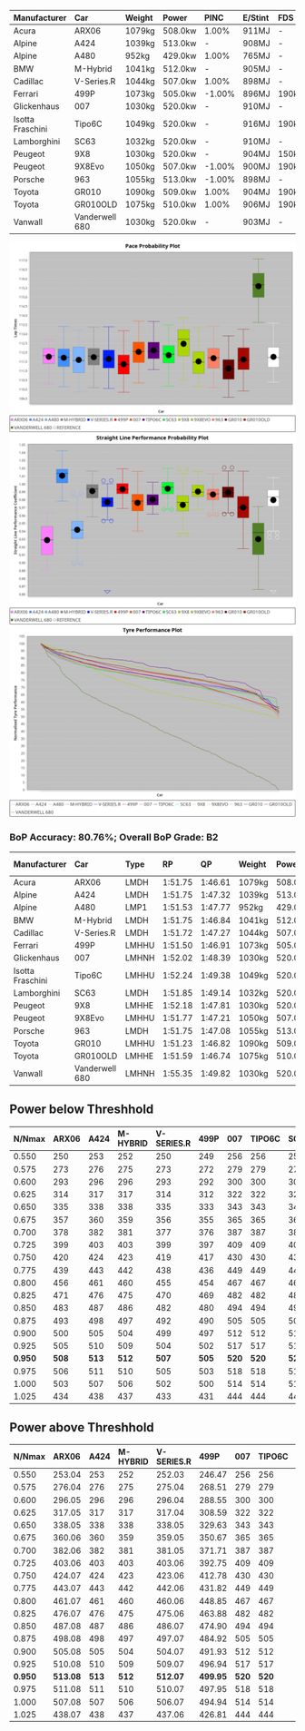 | Manufacturer     | Car            | Weight | Power   | PINC    | E/Stint | FDS     |
|:-|:-|:-|:-|:-|:-|:-|
| Acura            | ARX06          | 1079kg | 508.0kw | 1.00%   | 911MJ   |    -    |
| Alpine           | A424           | 1039kg | 513.0kw |    -    | 908MJ   |    -    |
| Alpine           | A480           | 952kg  | 429.0kw | 1.00%   | 765MJ   |    -    |
| BMW              | M-Hybrid       | 1041kg | 512.0kw |    -    | 905MJ   |    -    |
| Cadillac         | V-Series.R     | 1044kg | 507.0kw | 1.00%   | 898MJ   |    -    |
| Ferrari          | 499P           | 1073kg | 505.0kw | -1.00%  | 896MJ   | 190kph  |
| Glickenhaus      | 007            | 1030kg | 520.0kw |    -    | 910MJ   |    -    |
| Isotta Fraschini | Tipo6C         | 1049kg | 520.0kw |    -    | 916MJ   | 190kph  |
| Lamborghini      | SC63           | 1032kg | 520.0kw |    -    | 910MJ   |    -    |
| Peugeot          | 9X8            | 1030kg | 520.0kw |    -    | 904MJ   | 150kph  |
| Peugeot          | 9X8Evo         | 1050kg | 507.0kw | -1.00%  | 900MJ   | 190kph  |
| Porsche          | 963            | 1055kg | 513.0kw | -1.00%  | 898MJ   |    -    |
| Toyota           | GR010          | 1090kg | 509.0kw | 1.00%   | 904MJ   | 190kph  |
| Toyota           | GR010OLD       | 1075kg | 510.0kw | 1.00%   | 906MJ   | 190kph  |
| Vanwall          | Vanderwell 680 | 1030kg | 520.0kw |    -    | 903MJ   |    -    |

![PACECHART](./IMG/ACOMETHOD.png)
![STRAIGHTLINEPERFORMANCECHART](./IMG/ACOMETHOD_sp.png)
![TYREPERFORMANCECHART](./IMG/ACOMETHOD_tw.png)

### BoP Accuracy: 80.76%; Overall BoP Grade: B2
| Manufacturer     | Car            | Type  | RP      | QP      | Weight | Power¹  | Threshhold | PINC    | Power²   | E/Stint | AVG Vmax  | FDS     | RDLC | L/Stint | BOP-Grade | Model Accuracy | Model Points | Match%  | SimDiff |
|:-|:-|:-|:-|:-|:-|:-|:-|:-|:-|:-|:-|:-|:-|:-|:-|:-|:-|:-|:-|
| Acura            | ARX06          | LMDH  | 1:51.75 | 1:46.61 | 1079kg | 508.0kw | 210.0kph   | 1.00%   | 513.10kw |  911MJ  | 278.46kph |    -    | 0.99 | 29      | +D1       | 100.00%        | 995          | 68.77%  | ±0.13s  |
| Alpine           | A424           | LMDH  | 1:51.75 | 1:47.32 | 1039kg | 513.0kw | 210.0kph   |    -    | 513.00kw |  908MJ  | 292.63kph |    -    | 1.02 | 29      | ~A1       | 86.43%         | 618          | 95.55%  | #       |
| Alpine           | A480           | LMP1  | 1:51.53 | 1:47.77 |  952kg | 429.0kw | 210.0kph   | 1.00%   | 433.30kw |  765MJ  | 279.79kph |    -    | 0.98 | 27      | ~A1       | 68.63%         | 967          | 95.33%  | ±1.31s  |
| BMW              | M-Hybrid       | LMDH  | 1:51.75 | 1:46.84 | 1041kg | 512.0kw | 210.0kph   |    -    | 512.00kw |  905MJ  | 289.53kph |    -    | 1.02 | 29      | +B1       | 93.77%         | 1672         | 89.97%  | ±0.46s  |
| Cadillac         | V-Series.R     | LMDH  | 1:51.72 | 1:47.27 | 1044kg | 507.0kw | 210.0kph   | 1.00%   | 512.10kw |  898MJ  | 286.08kph |    -    | 1.02 | 29      | ~A1       | 83.12%         | 1921         | 96.70%  | ±0.21s  |
| Ferrari          | 499P           | LMHHU | 1:51.50 | 1:46.91 | 1073kg | 505.0kw | 210.0kph   | -1.00%  | 500.00kw |  896MJ  | 287.05kph | 190kph  | 1.01 | 29      | -A2       | 69.49%         | 1950         | 93.32%  | ±1.99s  |
| Glickenhaus      | 007            | LMHNH | 1:52.02 | 1:48.39 | 1030kg | 520.0kw | 210.0kph   |    -    | 520.00kw |  910MJ  | 288.76kph |    -    | 0.96 | 29      | ~A1       | 89.50%         | 1518         | 100.00% | ±0.90s  |
| Isotta Fraschini | Tipo6C         | LMHHU | 1:52.24 | 1:49.38 | 1049kg | 520.0kw | 210.0kph   |    -    | 520.00kw |  916MJ  | 288.42kph | 190kph  | 1.05 | 29      | +D2       | 73.56%         | 64           | 64.41%  | #       |
| Lamborghini      | SC63           | LMDH  | 1:51.85 | 1:49.14 | 1032kg | 520.0kw | 210.0kph   |    -    | 520.00kw |  910MJ  | 291.13kph |    -    | 1.05 | 29      | +A2       | 95.82%         | 459          | 93.80%  | ±0.28s  |
| Peugeot          | 9X8            | LMHHE | 1:52.18 | 1:47.81 | 1030kg | 520.0kw | 210.0kph   |    -    | 520.00kw |  904MJ  | 287.80kph | 150kph  | 1.04 | 29      | ~A1       | 88.75%         | 2383         | 100.00% | ±0.98s  |
| Peugeot          | 9X8Evo         | LMHHU | 1:51.77 | 1:47.21 | 1050kg | 507.0kw | 210.0kph   | -1.00%  | 501.90kw |  900MJ  | 288.17kph | 190kph  | 1.01 | 29      | ~A1       | 66.97%         | 221          | 100.00% | #       |
| Porsche          | 963            | LMDH  | 1:51.75 | 1:47.08 | 1055kg | 513.0kw | 210.0kph   | -1.00%  | 507.90kw |  898MJ  | 287.59kph |    -    | 1.00 | 29      | ~A1       | 81.02%         | 5243         | 99.83%  | ±0.29s  |
| Toyota           | GR010          | LMHHU | 1:51.23 | 1:46.82 | 1090kg | 509.0kw | 210.0kph   | 1.00%   | 514.10kw |  904MJ  | 286.47kph | 190kph  | 1.00 | 29      | -C1       | 73.70%         | 2701         | 75.35%  | ±1.55s  |
| Toyota           | GR010OLD       | LMHHE | 1:51.59 | 1:46.74 | 1075kg | 510.0kw | 210.0kph   | 1.00%   | 515.10kw |  906MJ  | 284.97kph | 190kph  | 1.02 | 29      | -B2       | 99.03%         | 1536         | 82.20%  | #       |
| Vanwall          | Vanderwell 680 | LMHNH | 1:55.35 | 1:49.82 | 1030kg | 520.0kw | 210.0kph   |    -    | 520.00kw |  903MJ  | 281.86kph |    -    | 1.01 | 29      | +Ω2       | 97.01%         | 649          | -43.77% | ±0.39s  |

## Power below Threshhold
| N/Nmax    | ARX06   | A424    | M-HYBRID | V-SERIES.R | 499P    | 007     | TIPO6C  | SC63    | 9X8     | 9X8EVO  | 963     | GR010   | GR010OLD | VANDERWELL 680 | ​     | RPM      | A480       |
|:-|:-|:-|:-|:-|:-|:-|:-|:-|:-|:-|:-|:-|:-|:-|:-|:-|:-|
|  0.550    |  250    |  253    |  252     |  250       |  249    |  256    |  256    |  256    |  256    |  250    |  253    |  251    |  251     |  256           |  ​    |   --     |  0.00      |
|  0.575    |  273    |  276    |  275     |  273       |  272    |  279    |  279    |  279    |  279    |  273    |  276    |  274    |  274     |  279           |  ​    |   --     |  0.00      |
|  0.600    |  293    |  296    |  296     |  293       |  292    |  300    |  300    |  300    |  300    |  293    |  296    |  294    |  295     |  300           |  ​    |   --     |  0.00      |
|  0.625    |  314    |  317    |  317     |  314       |  312    |  322    |  322    |  322    |  322    |  314    |  317    |  315    |  316     |  322           |  ​    |   --     |  0.00      |
|  0.650    |  335    |  338    |  338     |  335       |  333    |  343    |  343    |  343    |  343    |  335    |  338    |  336    |  337     |  343           |  ​    |   --     |  0.00      |
|  0.675    |  357    |  360    |  359     |  356       |  355    |  365    |  365    |  365    |  365    |  356    |  360    |  357    |  358     |  365           |  ​    |   --     |  0.00      |
|  0.700    |  378    |  382    |  381     |  377       |  376    |  387    |  387    |  387    |  387    |  377    |  382    |  379    |  380     |  387           |  ​    |   --     |  0.00      |
|  0.725    |  399    |  403    |  403     |  399       |  397    |  409    |  409    |  409    |  409    |  399    |  403    |  400    |  401     |  409           |  ​    |   --     |  0.00      |
|  0.750    |  420    |  424    |  423     |  419       |  417    |  430    |  430    |  430    |  430    |  419    |  424    |  421    |  422     |  430           |  ​    |   --     |  0.00      |
|  0.775    |  439    |  443    |  442     |  438       |  436    |  449    |  449    |  449    |  449    |  438    |  443    |  440    |  441     |  449           |  ​    |  5000    |  253.36    |
|  0.800    |  456    |  461    |  460     |  455       |  454    |  467    |  467    |  467    |  467    |  455    |  461    |  457    |  458     |  467           |  ​    |  5500    |  299.43    |
|  0.825    |  471    |  476    |  475     |  470       |  469    |  482    |  482    |  482    |  482    |  470    |  476    |  472    |  473     |  482           |  ​    |  6000    |  334.48    |
|  0.850    |  483    |  487    |  486     |  482       |  480    |  494    |  494    |  494    |  494    |  482    |  487    |  484    |  485     |  494           |  ​    |  6500    |  377.54    |
|  0.875    |  493    |  498    |  497     |  492       |  490    |  505    |  505    |  505    |  505    |  492    |  498    |  494    |  495     |  505           |  ​    |  7000    |  421.60    |
|  0.900    |  500    |  505    |  504     |  499       |  497    |  512    |  512    |  512    |  512    |  499    |  505    |  501    |  502     |  512           |  ​    |  7500    |  431.62    |
|  0.925    |  505    |  510    |  509     |  504       |  502    |  517    |  517    |  517    |  517    |  504    |  510    |  506    |  507     |  517           |  ​    |  8000    |  428.61    |
| **0.950** | **508** | **513** | **512**  | **507**    | **505** | **520** | **520** | **520** | **520** | **507** | **513** | **509** | **510**  | **520**        | **​** | **8500** | **431.62** |
|  0.975    |  506    |  511    |  510     |  505       |  503    |  518    |  518    |  518    |  518    |  505    |  511    |  507    |  508     |  518           |  ​    |  9000    |  215.31    |
|  1.000    |  503    |  507    |  506     |  502       |  500    |  514    |  514    |  514    |  514    |  502    |  507    |  504    |  505     |  514           |  ​    |   --     |  0.00      |
|  1.025    |  434    |  438    |  437     |  433       |  431    |  444    |  444    |  444    |  444    |  433    |  438    |  435    |  436     |  444           |  ​    |   --     |  0.00      |

## Power above Threshhold
| N/Nmax    | ARX06      | A424    | M-HYBRID | V-SERIES.R | 499P       | 007     | TIPO6C  | SC63    | 9X8     | 9X8EVO     | 963        | GR010      | GR010OLD   | VANDERWELL 680 | ​     | RPM      | A480       |
|:-|:-|:-|:-|:-|:-|:-|:-|:-|:-|:-|:-|:-|:-|:-|:-|:-|:-|
|  0.550    |  253.04    |  253    |  252     |  252.03    |  246.47    |  256    |  256    |  256    |  256    |  247.46    |  250.43    |  253.04    |  254.05    |  256           |  ​    |   --     |  0.00      |
|  0.575    |  276.04    |  276    |  275     |  275.04    |  268.51    |  279    |  279    |  279    |  279    |  270.50    |  273.47    |  276.05    |  277.05    |  279           |  ​    |   --     |  0.00      |
|  0.600    |  296.05    |  296    |  296     |  296.04    |  288.55    |  300    |  300    |  300    |  300    |  290.54    |  293.50    |  297.05    |  297.06    |  300           |  ​    |   --     |  0.00      |
|  0.625    |  317.05    |  317    |  317     |  317.04    |  308.59    |  322    |  322    |  322    |  322    |  310.58    |  314.54    |  318.06    |  319.06    |  322           |  ​    |   --     |  0.00      |
|  0.650    |  338.05    |  338    |  338     |  338.05    |  329.63    |  343    |  343    |  343    |  343    |  331.61    |  335.57    |  339.06    |  340.07    |  343           |  ​    |   --     |  0.00      |
|  0.675    |  360.06    |  360    |  359     |  359.05    |  350.67    |  365    |  365    |  365    |  365    |  352.65    |  356.61    |  361.06    |  362.07    |  365           |  ​    |   --     |  0.00      |
|  0.700    |  382.06    |  382    |  381     |  381.05    |  371.71    |  387    |  387    |  387    |  387    |  373.69    |  377.65    |  383.07    |  383.07    |  387           |  ​    |   --     |  0.00      |
|  0.725    |  403.06    |  403    |  403     |  403.06    |  392.75    |  409    |  409    |  409    |  409    |  394.73    |  399.68    |  404.07    |  405.08    |  409           |  ​    |   --     |  0.00      |
|  0.750    |  424.07    |  424    |  423     |  423.06    |  412.78    |  430    |  430    |  430    |  430    |  414.77    |  419.72    |  425.07    |  426.08    |  430           |  ​    |   --     |  0.00      |
|  0.775    |  443.07    |  443    |  442     |  442.06    |  431.82    |  449    |  449    |  449    |  449    |  433.80    |  438.75    |  444.08    |  445.09    |  449           |  ​    |  5000    |  253.36    |
|  0.800    |  461.07    |  461    |  460     |  460.06    |  448.85    |  467    |  467    |  467    |  467    |  450.84    |  455.78    |  462.08    |  463.09    |  467           |  ​    |  5500    |  299.43    |
|  0.825    |  476.07    |  476    |  475     |  475.06    |  463.88    |  482    |  482    |  482    |  482    |  465.86    |  470.81    |  477.08    |  478.09    |  482           |  ​    |  6000    |  334.48    |
|  0.850    |  487.08    |  487    |  486     |  486.07    |  474.90    |  494    |  494    |  494    |  494    |  476.88    |  482.83    |  488.09    |  489.09    |  494           |  ​    |  6500    |  377.54    |
|  0.875    |  498.08    |  498    |  497     |  497.07    |  484.92    |  505    |  505    |  505    |  505    |  486.90    |  492.84    |  499.09    |  500.10    |  505           |  ​    |  7000    |  421.60    |
|  0.900    |  505.08    |  505    |  504     |  504.07    |  491.93    |  512    |  512    |  512    |  512    |  493.92    |  499.86    |  506.09    |  507.10    |  512           |  ​    |  7500    |  431.62    |
|  0.925    |  510.08    |  510    |  509     |  509.07    |  496.94    |  517    |  517    |  517    |  517    |  498.92    |  504.86    |  511.09    |  512.10    |  517           |  ​    |  8000    |  428.61    |
| **0.950** | **513.08** | **513** | **512**  | **512.07** | **499.95** | **520** | **520** | **520** | **520** | **501.93** | **507.87** | **514.09** | **515.10** | **520**        | **​** | **8500** | **431.62** |
|  0.975    |  511.08    |  511    |  510     |  510.07    |  497.95    |  518    |  518    |  518    |  518    |  499.93    |  505.87    |  512.09    |  513.10    |  518           |  ​    |  9000    |  215.31    |
|  1.000    |  507.08    |  507    |  506     |  506.07    |  494.94    |  514    |  514    |  514    |  514    |  496.92    |  502.86    |  508.09    |  509.10    |  514           |  ​    |   --     |  0.00      |
|  1.025    |  438.07    |  438    |  437     |  437.06    |  426.81    |  444    |  444    |  444    |  444    |  428.79    |  433.74    |  439.08    |  440.09    |  444           |  ​    |   --     |  0.00      |
